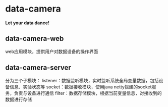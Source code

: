# data-camera
**Let your data dance!**

## data-camera-web
web应用模块，提供用户对数据设备的操作界面

## data-camera-server
分为三个子模块：
listener：数据监听模块，实时监听系统全局变量数据，包括设备信息、实验状态等
socket：数据接收模块，使用java netty搭建的socket服务，负责与设备进行通信
filter：数据存储模块，根据当前变量信息，对接收到的数据进行存储

